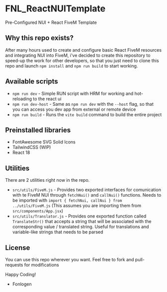 # FNL_ReactNUITemplate
Pre-Configured NUI + React FiveM Template

## Why this repo exists?
After many hours used to create and configure basic React FiveM resources and integrating NUI into FiveM, i've decided to create this repository to speed-up the work for other developers, so that you just need to clone this repo and launch ```npm install``` and ```npm run build``` to start working.

## Available scripts
* ```npm run dev``` - Simple RUN script with HRM for working and hot-reloading to the react ui
* ```npm run dev-host``` - Same as ```npm run dev``` with the ```--host``` flag, so that you can access you dev app from external or remote device
* ```npm run build``` - Runs the ```vite build``` command to build the entire project

## Preinstalled libraries
* FontAwesome SVG Solid Icons
* TailwindCSS (WIP)
* React 18

## Utilities
There are 2 utilities right now in the repo.
* ```src/utils/FiveM.js``` - Provides two exported interfaces for comunication with te FiveM NUI through ```fetchNui()``` and ```callNui()``` functions. Needs to be imported with ```import { fetchNui, callNui } from ../utils/FiveM.js``` (This assumes you are importing them from ```src/components/App.jsx```)
* ```src/utils/Translator.js``` - Provides one exported function called ```TranslateStr()``` that accepts a string that will be associated with the corresponding value / translated string. Useful for translations and variable-like strings that needs to be parsed

## License
You can use this repo wherever you want. Feel free to fork and pull-requests for modifications

Happy Coding!
- Fonlogen
